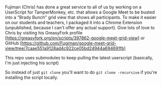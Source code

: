 Fujiman (Chris) has done a great service to all of us by working on a UserScript for TamperMonkey, etc. that allows a Google Meet to be busted into a "Brady Bunch" grid view that shows all participants. To make it easier on our students and teachers, I packaged it into a Chrome Extension (unpublished, because I can't offer any actual support).
Give lots of love to Chris by visiting his GreasyFork profile [https://greasyfork.org/en/scripts/397862-google-meet-grid-view] or GitHub [https://github.com/Fugiman/google-meet-grid-view/tree/7caae551a9128ad4c922ce05bd24944a694691fb]

This repo uses submodules to keep pulling the latest userscript (basically, I'm just injecting his script)

So instead of just `git clone` you'll want to do `git clone -recursive` if you're installing the script locally.
